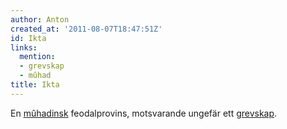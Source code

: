 ```yaml
---
author: Anton
created_at: '2011-08-07T18:47:51Z'
id: Ikta
links:
  mention:
  - grevskap
  - mûhad
title: Ikta
---
```


En [mûhadinsk] feodalprovins, motsvarande ungefär ett [grevskap].

  [mûhadinsk]: mûhad
  [grevskap]: grevskap
